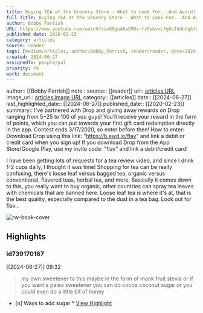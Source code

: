 ```yaml
---
title: Buying TEA at the Grocery Store - What to Look For...And Avoid!
full Title: Buying TEA at the Grocery Store - What to Look For...And Avoid!
author: Bobby Parrish
URL: https://www.youtube.com/watch?si=Q8gu4AaCMUx-fiRw&v=L7gOvIkUhfg&feature=youtu.be
published date: 2020-02-23
category: articles
source: reader
tags: [medium/articles, author/Bobby_Parrish, reader/reader, date/2024-06-27, area/reader]
created: 2024-06-27
assignedTo: people/pal
priority: P4
work: document
---
```

author:: [[Bobby Parrish]]
note:: 
source:: [[reader]]
url:: [articles URL](https://www.youtube.com/watch?si=Q8gu4AaCMUx-fiRw&v=L7gOvIkUhfg&feature=youtu.be)
image_url:: [articles image URL](https://i.ytimg.com/vi/L7gOvIkUhfg/maxresdefault.jpg)
category:: [[articles]]
date:: [[2024-06-27]]
last_highlighted_date:: [[2024-06-27]]
published_date:: [[2020-02-23]]
summary:: I've partnered with Drop and giving away rewards on Drop ranging from $5-$25 to 100 of you guys! You’ll receive your reward in the form of points, which you can put towards your first gift card redemption directly in the app. Contest ends 3/17/2020, so enter before then! How to enter: Download Drop using this link: "https://b.ewd.io/flav" and link a debit or credit card when you sign up! If you download Drop from the App Store/Google Play, use my invite code: "flav” and link a debit/credit card!

I have been getting lots of requests for a tea review video, and since I drink 1-2 cups daily, I thought it was time! Shopping for tea can be really confusing, there's loose leaf versus bagged tea, organic versus conventional, flavored teas, herbal tea, and more. Basically it comes down to this, you really want to buy organic, other countries can spray tea leaves with chemicals that are banned here. Loose leaf tea is where it's at, that is the best quality, especially compared to the dust in a tea bag. Look out for flav...


![rw-book-cover](https://i.ytimg.com/vi/L7gOvIkUhfg/maxresdefault.jpg)

## Highlights
### id739170167
[[2024-06-27]] 09:32
> my own sweetener
> to this maybe in the form of monk fruit stevia or if you want a paleo sweetener you can do cocoa coconut sugar or you could even do a little bit of honey

- [n] Ways to add sugar  * [View Highlight](https://read.readwise.io/read/01j1d1s4jpgj4yays1r4sz4ps1)


